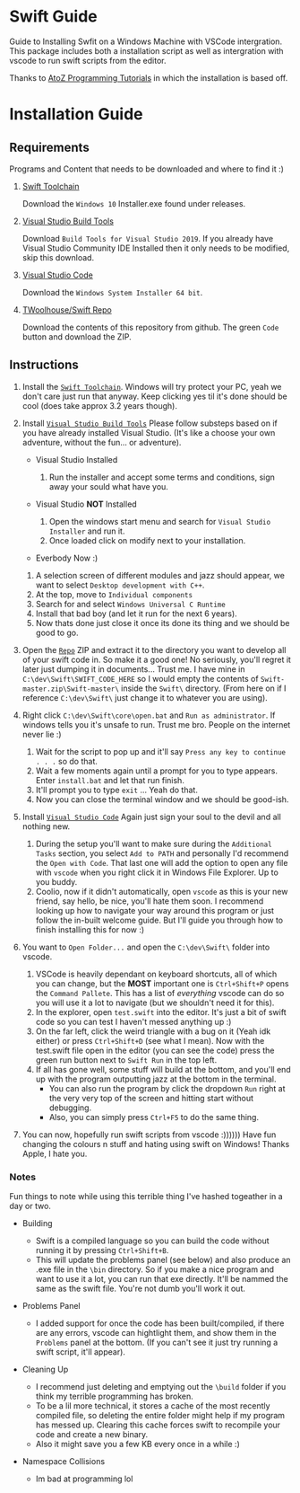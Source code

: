 # Swift Guide

Guide to Installing Swfit on a Windows Machine with VSCode intergration.
This package includes both a installation script as well as intergration with vscode to run swift scripts from the editor.

Thanks to
[AtoZ Programming Tutorials](https://www.youtube.com/watch?v=rKN60MoqGn8) in which the installation is based off.

# Installation Guide

## Requirements

Programs and Content that needs to be downloaded and where to find it :)

1. [Swift Toolchain](https://swift.org/download/#releases)

    Download the `Windows 10` Installer.exe found under releases.

1. [Visual Studio Build Tools](https://visualstudio.microsoft.com/downloads/#build-tools-for-visual-studio-2019)

    Download `Build Tools for Visual Studio 2019`. If you already have Visual Studio Community IDE Installed then it only needs to be modified, skip this download.

1. [Visual Studio Code](https://code.visualstudio.com/download)

    Download the `Windows System Installer 64 bit`.

1. [TWoolhouse/Swift Repo](https://github.com/TWoolhouse/Swift/)

    Download the contents of this repository from github. The green `Code` button and download the ZIP.

## Instructions

1. Install the [`Swift Toolchain`](https://swift.org/download/#releases). Windows will try protect your PC, yeah we don't care just run that anyway. Keep clicking yes til it's done should be cool (does take approx 3.2 years though).

1. Install [`Visual Studio Build Tools`](https://visualstudio.microsoft.com/downloads/#build-tools-for-visual-studio-2019) Please follow substeps based on if you have already installed Visual Studio. (It's like a choose your own adventure, without the fun... or adventure).
    * Visual Studio Installed
        1. Run the installer and accept some terms and conditions, sign away your sould what have you.

    * Visual Studio **NOT** Installed
        1. Open the windows start menu and search for `Visual Studio Installer` and run it.
        1. Once loaded click on modify next to your installation.

    * Everbody Now :)

    1. A selection screen of different modules and jazz should appear, we want to select `Desktop development with C++`.
    1. At the top, move to `Individual components`
    1. Search for and select `Windows Universal C Runtime`
    1. Install that bad boy (and let it run for the next 6 years).
    1. Now thats done just close it once its done its thing and we should be good to go.

1. Open the [`Repo`](https://github.com/TWoolhouse/Swift/) ZIP and extract it to the directory you want to develop all of your swift code in. So make it a good one! No seriously, you'll regret it later just dumping it in documents... Trust me. I have mine in `C:\dev\Swift\SWIFT_CODE_HERE` so I would empty the contents of `Swift-master.zip\Swift-master\` inside the `Swift\` directory. (From here on if I reference `C:\dev\Swift\` just change it to whatever you are using).

1. Right click `C:\dev\Swift\core\open.bat` and `Run as administrator`. If windows tells you it's unsafe to run. Trust me bro. People on the internet never lie :)
    1. Wait for the script to pop up and it'll say `Press any key to continue . . .` so do that.
    1. Wait a few moments again until a prompt for you to type appears. Enter `install.bat` and let that run finish.
    1. It'll prompt you to type `exit` ... Yeah do that.
    1. Now you can close the terminal window and we should be good-ish.

1. Install [`Visual Studio Code`](https://visualstudio.microsoft.com/) Again just sign your soul to the devil and all nothing new.

    1. During the setup you'll want to make sure during the `Additional Tasks` section, you select `Add to PATH` and personally I'd recommend the `Open with Code`. That last one will add the option to open any file with `vscode` when you right click it in Windows File Explorer. Up to you buddy.
    1. Coolio, now if it didn't automatically, open `vscode` as this is your new friend, say hello, be nice, you'll hate them soon. I recommend looking up how to navigate your way around this program or just follow the in-built welcome guide. But I'll guide you through how to finish installing this for now :)

1. You want to `Open Folder...` and open the `C:\dev\Swift\` folder into vscode.

    1. VSCode is heavily dependant on keyboard shortcuts, all of which you can change, but the **MOST** important one is `Ctrl+Shift+P` opens the `Command Pallete`. This has a list of *everything* vscode can do so you will use it a lot to navigate (but we shouldn't need it for this).
    1. In the explorer, open `test.swift` into the editor. It's just a bit of swift code so you can test I haven't messed anything up :)
    1. On the far left, click the weird triangle with a bug on it (Yeah idk either) or press `Ctrl+Shift+D` (see what I mean). Now with the test.swift file open in the editor (you can see the code) press the green run button next to `Swift Run` in the top left.
    1. If all has gone well, some stuff will build at the bottom, and you'll end up with the program outputting jazz at the bottom in the terminal.
        * You can also run the program by click the dropdown `Run` right at the very very top of the screen and hitting start without debugging.
        * Also, you can simply press `Ctrl+F5` to do the same thing.

1. You can now, hopefully run swift scripts from vscode :)))))) Have fun changing the colours n stuff and hating using swift on Windows! Thanks Apple, I hate you.

### Notes

Fun things to note while using this terrible thing I've hashed togeather in a day or two.

* Building
    * Swift is a compiled language so you can build the code without running it by pressing `Ctrl+Shift+B`.
    * This will update the problems panel (see below) and also produce an .exe file in the `\bin` directory. So if you make a nice program and want to use it a lot, you can run that exe directly. It'll be nammed the same as the swift file. You're not dumb you'll work it out.

* Problems Panel
    * I added support for once the code has been built/compiled, if there are any errors, vscode can hightlight them, and show them in the `Problems` panel at the bottom. (If you can't see it just try running a swift script, it'll appear).

* Cleaning Up
    * I recommend just deleting and emptying out the `\build` folder if you think my terrible programming has broken.
    * To be a lil more technical, it stores a cache of the most recently compiled file, so deleting the entire folder might help if my program has messed up. Clearing this cache forces swift to recompile your code and create a new binary.
    * Also it might save you a few KB every once in a while :)

* Namespace Collisions
    * Im bad at programming lol
